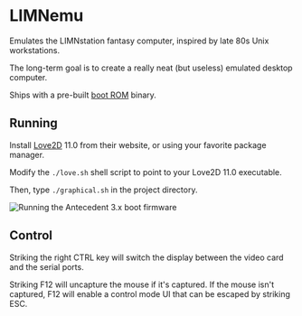 # LIMNemu

Emulates the LIMNstation fantasy computer, inspired by late 80s Unix workstations.

The long-term goal is to create a really neat (but useless) emulated desktop computer.

Ships with a pre-built [boot ROM](https://github.com/limnarch/a3x) binary.

## Running

Install [Love2D](https://love2d.org/) 11.0 from their website, or using your favorite package manager.

Modify the `./love.sh` shell script to point to your Love2D 11.0 executable.

Then, type `./graphical.sh` in the project directory.

![Running the Antecedent 3.x boot firmware](https://i.imgur.com/RkW6RG8.png)

## Control

Striking the right CTRL key will switch the display between the video card and the serial ports.

Striking F12 will uncapture the mouse if it's captured. If the mouse isn't captured, F12 will enable a control mode UI that can be escaped by striking ESC.